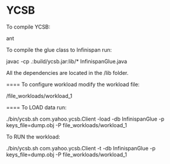 YCSB
====
To compile YCSB:

ant 

To compile the glue class to Infinispan run:

javac -cp .:build/ycsb.jar:lib/* InfinispanGlue.java

All the dependencies are located in the /lib folder.

====
To configure workload modify the workload file: 

/file_workloads/workload_1

====
To LOAD data run:

./bin/ycsb.sh com.yahoo.ycsb.Client -load -db InfinispanGlue -p keys_file=dump.obj -P file_workloads/workload_1

To RUN the workload:

./bin/ycsb.sh com.yahoo.ycsb.Client -t -db InfinispanGlue -p keys_file=dump.obj -P file_workloads/workload_1
